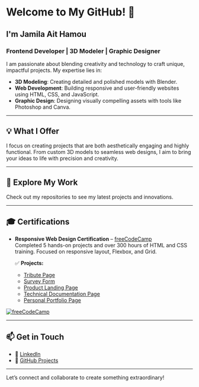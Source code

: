 # Welcome to My GitHub! 👋  

## I'm Jamila Ait Hamou  
### Frontend Developer | 3D Modeler | Graphic Designer  

I am passionate about blending creativity and technology to craft unique, impactful projects. My expertise lies in:  

- **3D Modeling**: Creating detailed and polished models with Blender.  
- **Web Development**: Building responsive and user-friendly websites using HTML, CSS, and JavaScript.  
- **Graphic Design**: Designing visually compelling assets with tools like Photoshop and Canva.  

---

## 💡 What I Offer  
I focus on creating projects that are both aesthetically engaging and highly functional. From custom 3D models to seamless web designs, I aim to bring your ideas to life with precision and creativity.  

---

## 🚀 Explore My Work  
Check out my repositories to see my latest projects and innovations.  

---

## 🎓 Certifications

- **Responsive Web Design Certification** – [freeCodeCamp](https://www.freecodecamp.org/certification/JAMILAAITHAMOU/responsive-web-design)  
  Completed 5 hands-on projects and over 300 hours of HTML and CSS training. Focused on responsive layout, Flexbox, and Grid.  

  ✅ **Projects:**
  - [Tribute Page](https://jamila-ait-hamou.github.io/Tribute-Page/)
  - [Survey Form](https://jamila-ait-hamou.github.io/Survey-Form/)
  - [Product Landing Page](https://jamila-ait-hamou.github.io/EcoBrew-landing-page/)
  - [Technical Documentation Page](https://jamila-ait-hamou.github.io/git-documentation/)
  - [Personal Portfolio Page](https://jamila-ait-hamou.github.io/PORTFOLIO/)

[![freeCodeCamp](https://img.shields.io/badge/freeCodeCamp-Certified-0a0a23?logo=freecodecamp&logoColor=white)](https://www.freecodecamp.org/certification/JAMILAAITHAMOU/responsive-web-design)

---

## 📫 Get in Touch  

- 🔗 [LinkedIn](https://www.linkedin.com/in/jamila-ait-hamou)  
- 💼 [GitHub Projects](https://github.com/JAMILA-AIT-HAMOU)  

---

Let’s connect and collaborate to create something extraordinary!
